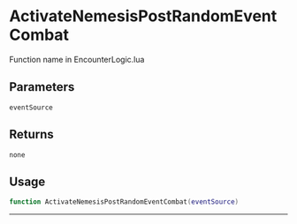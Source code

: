 # ActivateNemesisPostRandomEventCombat
Function name in EncounterLogic.lua
## Parameters
`eventSource`
## Returns
`none`
## Usage
```lua
function ActivateNemesisPostRandomEventCombat(eventSource)
```
---
